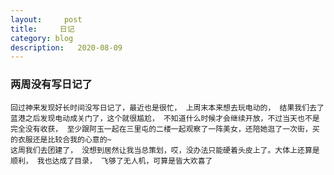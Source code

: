 ```yaml
---
layout:     post
title:     日记
category: blog
description:   2020-08-09
---
```


### 两周没有写日记了
    回过神来发现好长时间没写日记了，最近也是很忙， 上周末本来想去玩电动的， 结果我们去了蓝港之后发现电动成关门了，这个就很尴尬， 不知道什么时候才会继续开放，不过当天也不是完全没有收获， 至少跟阿玉一起在三里屯的二楼一起观察了一阵美女，还陪她逛了一次街，买的衣服还是比较合我的心意的~
    这周我们去团建了， 没想到居然让我当总策划，哎，没办法只能硬着头皮上了。大体上还算是顺利， 我也达成了目录， 飞够了无人机，可算是皆大欢喜了
